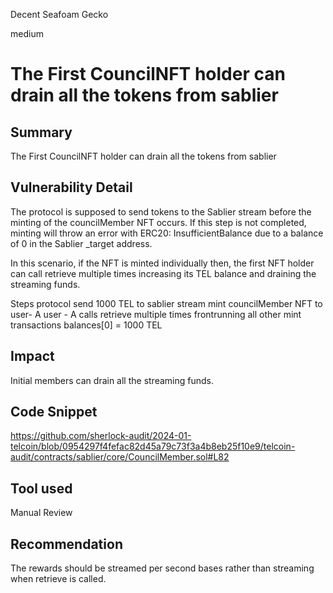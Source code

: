 Decent Seafoam Gecko

medium

# The First CouncilNFT holder can drain all the tokens from sablier

## Summary
The First CouncilNFT holder can drain all the tokens from sablier



## Vulnerability Detail
The protocol is supposed to send tokens to the Sablier stream before the minting of the councilMember NFT occurs. If this step is not completed, minting will throw an error with ERC20: InsufficientBalance due to a balance of 0 in the Sablier _target address.

In this scenario, if the NFT is minted individually then, the first NFT holder can call retrieve multiple times increasing its TEL balance and draining the streaming funds.

Steps
protocol send 1000 TEL to sablier stream
mint councilMember NFT to user- A
user - A calls retrieve multiple times frontrunning all other mint transactions
balances[0] = 1000 TEL
## Impact
Initial members can drain all the streaming funds.


## Code Snippet
https://github.com/sherlock-audit/2024-01-telcoin/blob/0954297f4fefac82d45a79c73f3a4b8eb25f10e9/telcoin-audit/contracts/sablier/core/CouncilMember.sol#L82
## Tool used

Manual Review

## Recommendation
The rewards should be streamed per second bases rather than streaming when retrieve is called.